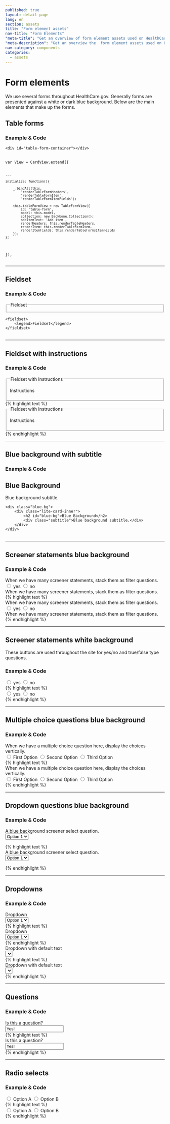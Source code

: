 ```yaml
---
published: true
layout: detail-page
lang: en
section: assets
title: "Form element assets"
nav-title: "Form Elements"
"meta-title": "Get an overview of form element assets used on HealthCare.gov"
"meta-description": "Get an overview the  form element assets used on HealthCare.gov. Generally, forms are against a white or dark blue background."
nav-category: components
categories:
  - assets
---
```


# Form elements

<div class="intro">
We use several forms throughout HealthCare.gov. Generally forms are presented against a white or dark blue background. Below are the main elements that make up the forms.
</div>

<div class="hr"></div>

## Table forms

<h3 class="label-opensans">Example &amp; Code</h3>

<div class="code-wrapper">
<pre>
<code id="form-code">&ltdiv id="table-form-container"&gt&lt/div&gt
</code>
</pre>
</div>

<div class="code-wrapper">
<pre>
<code id="view-code">var View = CardView.extend({

	...

	initialize: function(){

		_.bindAll(this,
			'renderTableFormHeaders',
			'renderTableFormItem',
			'renderTableFormItemFields');

		this.tableFormView = new TableFormView({
			id: 'table-form',
			model: this.model,
			collection: new Backbone.Collection();
			addItemText: 'Add item',
			renderHeaders: this.renderTableHeaders,
			renderItem: this.renderTableFormItem,
			renderItemFields: this.renderTableFormsItemFeilds
		});
	};
}),
</code>
</pre>
</div>

* * *

## Fieldset

<h3 class="label-opensans">Example &amp; Code</h3>

<div class="code-wrapper">
<div class="preview">
	<fieldset>
		<legend>Fieldset</legend>
	</fieldset>
</div>
<pre>
<code id="fieldset-code">&ltfieldset&gt
	&ltlegend&gtFieldset&lt/legend&gt
&lt/fieldset&gt
</code>
</pre>
</div>

* * *

## Fieldset with instructions

<h3 class="label-opensans">Example &amp; Code</h3>

<div class="code-wrapper">
<div class="preview">
	<fieldset>
		<legend aria-describedby="fieldset01">Fieldset with Instructions</legend>
		<p id="fieldset01" class="instructions">Instructions</p>
	</fieldset>
</div>
<div id="fieldset-instructions-code">
{% highlight text %}
<fieldset>
	<legend aria-describedby="fieldset01">Fieldset with Instructions</legend>
	<p id="fieldset01" class="instructions">Instructions</p>
</fieldset>
{% endhighlight %}
</div>
</div>

* * *

## Blue background with subtitle

<h3 class="label-opensans">Example &amp; Code</h3>

<div class="code-wrapper">
<div class="preview has-background">
	<div class="blue-bg">
		<div class="lite-card-inner">
			<h2 id="blue-bg">Blue Background</h2>
			<div class="subtitle">Blue background subtitle.</div>
		</div>
	</div>
</div>
<pre>
<code id="blue-code">&ltdiv class="blue-bg"&gt
	&ltdiv class="lite-card-inner"&gt
		&lth2 id="blue-bg"&gtBlue Background&lt/h2&gt
		&ltdiv class="subtitle"&gtBlue background subtitle.&lt/div&gt
	&lt/div&gt
&lt/div&gt
</code>
</pre>
</div>

* * *

## Screener statements blue background

<h3 class="label-opensans">Example &amp; Code</h3>

<div class="code-wrapper">
<div class="preview has-background">
	<div class="question-section blue-bg clearfix">
		<div class="filter-question form-group">
			<div class="visible-radio-label sm hidden-md hidden-lg">When we have many screener statements, stack them as filter questions.</div>
			<div class="toggle-buttons">
				<label class="btn radio-label">
					<input type="radio" name="filter-question-name" value="true"/>
					yes
				</label>
				<label class="btn radio-label">
					<input type="radio" name="filter-question-name" value="false"/>
					no
				</label>
			</div>
			<span class="visible-radio-label col-md-10 hidden-sm hidden-xs">When we have many screener statements, stack them as filter questions.</span>
			<div class="spacer spacer-bottom25 hidden-md hidden-lg"></div>
		</div>
	</div>
</div>
<div id="blue-screener-code">
{% highlight text %}
<div class="question-section blue-bg clearfix">
	<div class="filter-question form-group">
		<div class="visible-radio-label sm hidden-md hidden-lg">When we have many screener statements, stack them as filter questions.</div>
		<div class="toggle-buttons">
			<label class="btn radio-label">
				<input type="radio" name="filter-question-name" value="true"/>
				yes
			</label>
			<label class="btn radio-label">
				<input type="radio" name="filter-question-name" value="false"/>
				no
			</label>
		</div>
		<span class="visible-radio-label col-md-10 hidden-sm hidden-xs">When we have many screener statements, stack them as filter questions.</span>
		<div class="spacer spacer-bottom25 hidden-md hidden-lg"></div>
	</div>
</div>
{% endhighlight %}
</div>
</div>

* * *

## Screener statements white background

These buttons are used throughout the site for yes/no and true/false type questions.

<h3 class="label-opensans">Example &amp; Code</h3>

<div class="code-wrapper">
<div class="preview clearfix">
	<div class="toggle-buttons">
		<label class="btn radio-label">
			<input type="radio" name="filter-question-name-white-example" value="true"/>
			yes
		</label>
		<label class="btn radio-label">
			<input type="radio" name="filter-question-name-white-example" value="false"/>
			no
		</label>
	</div>
</div>
<div id="toggle-code">
{%  highlight text %}
<div class="toggle-buttons">
	<label class="btn radio-label">
		<input type="radio" name="filter-question-name-white-example" value="true"/>
		yes
	</label>
	<label class="btn radio-label">
		<input type="radio" name="filter-question-name-white-example" value="false"/>
		no
	</label>
</div>
{% endhighlight %}
</div>
</div>

* * *

## Multiple choice questions blue background

<h3 class="label-opensans">Example &amp; Code</h3>

<div class="code-wrapper">
	<div class="preview has-background">
		<div class="question blue-bg">
			<div class="question-label">When we have a multiple choice question here, display the choices vertically.</div>
			<div class="btn-group btn-group-vertical">
				<label tabindex="0" class="btn radio-label">
					<input type="radio" name="multipleChoice" values="one"/>
					First Option
				</label>
				<label tabindex="0" class="btn radio-label">
					<input type="radio" name="multipleChoice" values="two"/>
					Second Option
				</label>
				<label tabindex="0" class="btn radio-label">
					<input type="radio" name="multipleChoice" values="three"/>
					Third Option
				</label>
			</div>
		</div>
	</div>
<div id="blue-multiple-code">
{% highlight text %}
<div class="question blue-bg">
	<div class="question-label">When we have a multiple choice question here, display the choices vertically.</div>
	<div class="btn-group btn-group-vertical">
		<label tabindex="0" class="btn radio-label">
			<input type="radio" name="multipleChoice" values="one"/>
			First Option
		</label>
		<label tabindex="0" class="btn radio-label">
			<input type="radio" name="multipleChoice" values="two"/>
			Second Option
		</label>
		<label tabindex="0" class="btn radio-label">
			<input type="radio" name="multipleChoice" values="three"/>
			Third Option
		</label>
	</div>
</div>
{% endhighlight %}
</div>
</div>

* * *

## Dropdown questions blue background

<h3 class="label-opensans">Example &amp; Code</h3>

<div class="code-wrapper">
<div class="preview has-background">
	<div class="question blue-bg">
		<form class="form-inline">
			<div class="question-label">A blue background screener select question.</div>
			<div class="row">
				<div class="col-sm-4">
					<div class="form-select ">
					  <select class="form-control" name="dropdown-name" aria-label="Dropdown Label" data-type="">
					    <option value="option-value-1">Option 1</option>
					    <option value="option-value-2">Option 2</option>
					    <option value="option-value-3">Option 3</option>
					  </select>
					  <span class="caret"></span>
					</div>
				</div>
			</div>
		</form>
	</div>
</div>
<div id="blue-dropdown-code">
{% highlight text %}
<div class="question blue-bg">
	<form class="form-inline">
		<div class="question-label">A blue background screener select question.</div>
		<div class="row">
			<div class="col-sm-4">
				<div class="form-select ">
				  <select class="form-control" name="dropdown-name" aria-label="Dropdown Label" data-type="">
				    <option value="option-value-1">Option 1</option>
				    <option value="option-value-2">Option 2</option>
				    <option value="option-value-3">Option 3</option>
				  </select>
				  <span class="caret"></span>
				</div>
			</div>
		</div>
	</form>
</div>
{% endhighlight %}
</div>
</div>

* * *

## Dropdowns

<h3 class="label-opensans">Example &amp; Code</h3>

<div class="code-wrapper">
<div class="preview">
	<div class="row">
		<div class="col-sm-4">
			<div class="lite-card">
				<div class="header-label">Dropdown</div>
				<div class="form-select">
					<select class="form-control" name="dropdown-name" aria-label="Dropdown Label" data-type="">
					    <option value="option-value-1">Option 1</option>
					    <option value="option-value-2">Option 2</option>
					    <option value="option-value-3">Option 3</option>
				 	</select>
				 	<span class="caret"></span>
				</div>
			</div>
		</div>
	</div>
</div>
<div id="white-dropdown-code">
{% highlight text %}
<div class="header-label">Dropdown</div>
<div class="form-select">
	<select class="form-control" name="dropdown-name" aria-label="Dropdown Label" data-type="">
	    <option value="option-value-1">Option 1</option>
	    <option value="option-value-2">Option 2</option>
	    <option value="option-value-3">Option 3</option>
 	</select>
 	<span class="caret"></span>
</div>
{% endhighlight %}
</div>
</div>

<div class="code-wrapper">
<div class="preview">
	<div class="row">
		<div class="col-sm-4">
			<div class="lite-card">
				<div class="header-label">Dropdown with default text</div>
				<div class="form-select">
				  <select class="form-control" name="dropdown-name" aria-label="Dropdown Label" data-type="">
				    
				    <option value="" selected="selected">Select Option</option>
				    
				    <option value="option-value-1">Option 1</option>
				    <option value="option-value-2">Option 2</option>
				    <option value="option-value-3">Option 3</option>
				  </select>
				  <span class="caret"></span>
				</div>
			</div>
		</div>
	</div>
</div>
<div id="white-dropdown-code">
{% highlight text %}
<div class="header-label">Dropdown with default text</div>
<div class="form-select">
  <select class="form-control" name="dropdown-name" aria-label="Dropdown Label" data-type="">
    
    <option value="" selected="selected">Select Option</option>
    
    <option value="option-value-1">Option 1</option>
    <option value="option-value-2">Option 2</option>
    <option value="option-value-3">Option 3</option>
  </select>
  <span class="caret"></span>
</div>
{% endhighlight %}
</div>
</div>

* * *

## Questions

<h3 class="label-opensans">Example &amp; Code</h3>

<div class="code-wrapper">
<div class="preview">
	<div class="lite-card">
		<div class="question">
	        <div class="question-label">Is this a question?</div>
	        <input class="form-control" type="text" value="Yes!">
	    </div>
	</div>
</div>
<div id="questions-code">
{% highlight text %}
<div class="question">
    <div class="question-label">Is this a question?</div>
    <input class="form-control" type="text" value="Yes!">
</div>
{% endhighlight %}
</div>
</div>

* * *

## Radio selects

<h3 class="label-opensans">Example &amp; Code</h3>

<div class="code-wrapper">
<div class="preview">
	<div class="btn-group-vertical filter-question">
		<label tabindex="0" class="btn radio-label">
			<input type="radio" name="radio-selects-example" values="option-a"/>
			Option A
		</label>
		<label tabindex="0" class="btn radio-label">
			<input type="radio" name="radio-selects-example" values="option-b"/>
			Option B
		</label>
	</div>
</div>
<div id="radio-code">
{% highlight text %}
<div class="btn-group-vertical filter-question">
	<label tabindex="0" class="btn radio-label">
		<input type="radio" name="radio-selects-example" values="option-a"/>
		Option A
	</label>
	<label tabindex="0" class="btn radio-label">
		<input type="radio" name="radio-selects-example" values="option-b"/>
		Option B
	</label>
</div>
{% endhighlight %}
</div>
</div>
